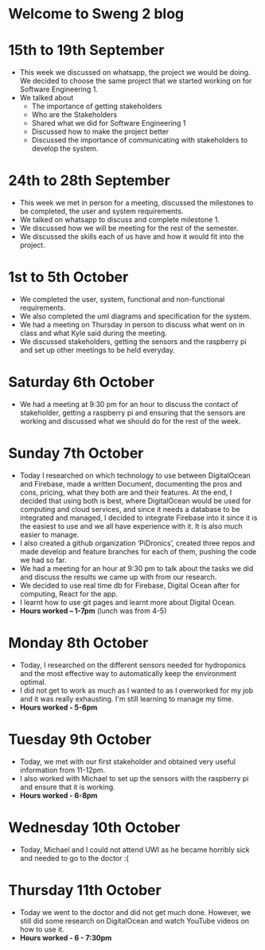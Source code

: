 # Welcome to Sweng 2 blog

# 15th to 19th September
- This week we discussed on whatsapp, the project we would be doing. We decided
to choose the same project that we started working on for Software Engineering 1. 
- We talked about 
    - The importance of getting stakeholders
    - Who are the Stakeholders
    - Shared what we did for Software Engineering 1
    - Discussed how to make the project better
    - Discussed the importance of communicating with stakeholders to develop the system.

# 24th to 28th September
- This week we met in person for a meeting, 
discussed the milestones to be completed, the user and system requirements. 
- We talked on whatsapp to discuss and complete milestone 1.
- We discussed how we will be meeting for the rest of the semester.
- We discussed the skills each of us have and how it would fit into the project.

# 1st to 5th October
- We completed the user, system, functional and non-functional requirements.
- We also completed the uml diagrams and specification for the system.
- We had a meeting on Thursday in person to discuss what went on in class 
and what Kyle said during the meeting. 
- We discussed stakeholders, getting the sensors and the raspberry pi 
and set up other meetings to be held everyday.

# Saturday 6th October
- We had a meeting at 9:30 pm for an hour to discuss the contact of stakeholder, 
getting a raspberry pi and ensuring that the sensors are working 
and discussed what we should do for the rest of the week. 

# Sunday 7th October
- Today I researched on which technology to use between DigitalOcean and Firebase,
made a written Document, documenting the pros and cons, pricing, 
what they both are and their features. 
At the end, I decided that using both is best, 
where DigitalOcean would be used for computing and cloud services, 
and since it needs a database to be integrated and managed, 
I decided to integrate Firebase into it since it is the easiest to use 
and we all have experience with it. It is also much easier to manage.
- I also created a github organization ‘PiDronics’, 
created three repos and made develop and feature branches for each of them, 
pushing the code we had so far. 
- We had a meeting for an hour at 9:30 pm to talk about the tasks we did and 
discuss the results we came up with from our research.
- We decided to use real time db for Firebase, Digital Ocean after for computing, 
React for the app.
- I learnt how to use git pages and learnt more about Digital Ocean.
- **Hours worked – 1-7pm** (lunch was from 4-5)

# Monday 8th October
- Today, I researched on the different sensors needed for hydroponics 
and the most effective way to automatically keep the environment optimal.
- I did not get to work as much as I wanted to as I overworked 
for my job and it was really exhausting. I'm still learning to manage my time.
- **Hours worked - 5-6pm**

# Tuesday 9th October
- Today, we met with our first stakeholder and obtained very useful information from 11-12pm.
- I also worked with Michael to set up the sensors with the raspberry pi 
and ensure that it is working.
- **Hours worked - 6-8pm**

# Wednesday 10th October
- Today, Michael and I could not attend UWI as he became horribly sick 
and needed to go to the doctor :( 

# Thursday 11th October
- Today we went to the doctor and did not get much done. 
However, we still did some research on DigitalOcean and watch YouTube videos on how to use it.
- **Hours worked - 6 - 7:30pm**
